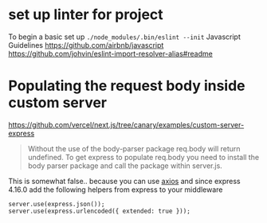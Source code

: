 # set up linter for project
To begin a basic set up
`./node_modules/.bin/eslint --init`
Javascript Guidelines
https://github.com/airbnb/javascript
https://github.com/johvin/eslint-import-resolver-alias#readme

# Populating the request body inside custom server

https://github.com/vercel/next.js/tree/canary/examples/custom-server-express

> Without the use of the body-parser package req.body will return undefined. To get express to populate req.body you need to install the body parser package and call the package within server.js.

This is somewhat false.. because you can use [axios](https://github.com/axios/axios) and since express 4.16.0 add the following helpers from express to your middleware

```
server.use(express.json());
server.use(express.urlencoded({ extended: true }));
```

